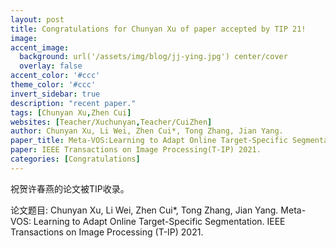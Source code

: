 ```yaml
---
layout: post
title: Congratulations for Chunyan Xu of paper accepted by TIP 21!
image:
accent_image:
  background: url('/assets/img/blog/jj-ying.jpg') center/cover
  overlay: false
accent_color: '#ccc'
theme_color: '#ccc'
invert_sidebar: true
description: "recent paper."
tags: [Chunyan Xu,Zhen Cui]
websites: [Teacher/Xuchunyan,Teacher/CuiZhen]
author: Chunyan Xu, Li Wei, Zhen Cui*, Tong Zhang, Jian Yang.
paper_title: Meta-VOS:Learning to Adapt Online Target-Specific Segmentation.
paper: IEEE Transactions on Image Processing(T-IP) 2021.
categories: [Congratulations]
---
```


祝贺许春燕的论文被TIP收录。

论文题目: Chunyan Xu, Li Wei, Zhen Cui*, Tong Zhang, Jian Yang. Meta-VOS: Learning to Adapt Online Target-Specific Segmentation. IEEE Transactions on Image Processing (T-IP) 2021.
